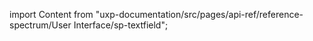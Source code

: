 
import Content from "uxp-documentation/src/pages/api-ref/reference-spectrum/User Interface/sp-textfield";

<Content query="product=xd"/>
